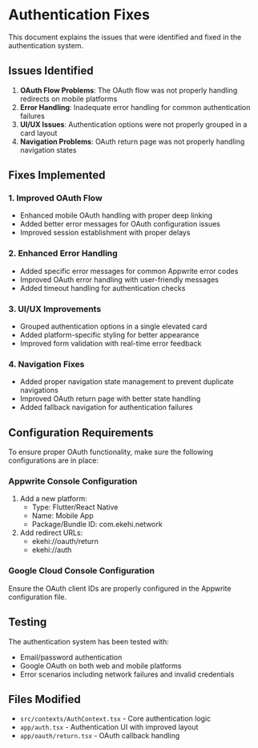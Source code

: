 # Authentication Fixes

This document explains the issues that were identified and fixed in the authentication system.

## Issues Identified

1. **OAuth Flow Problems**: The OAuth flow was not properly handling redirects on mobile platforms
2. **Error Handling**: Inadequate error handling for common authentication failures
3. **UI/UX Issues**: Authentication options were not properly grouped in a card layout
4. **Navigation Problems**: OAuth return page was not properly handling navigation states

## Fixes Implemented

### 1. Improved OAuth Flow
- Enhanced mobile OAuth handling with proper deep linking
- Added better error messages for OAuth configuration issues
- Improved session establishment with proper delays

### 2. Enhanced Error Handling
- Added specific error messages for common Appwrite error codes
- Improved OAuth error handling with user-friendly messages
- Added timeout handling for authentication checks

### 3. UI/UX Improvements
- Grouped authentication options in a single elevated card
- Added platform-specific styling for better appearance
- Improved form validation with real-time error feedback

### 4. Navigation Fixes
- Added proper navigation state management to prevent duplicate navigations
- Improved OAuth return page with better state handling
- Added fallback navigation for authentication failures

## Configuration Requirements

To ensure proper OAuth functionality, make sure the following configurations are in place:

### Appwrite Console Configuration
1. Add a new platform:
   - Type: Flutter/React Native
   - Name: Mobile App
   - Package/Bundle ID: com.ekehi.network
2. Add redirect URLs:
   - ekehi://oauth/return
   - ekehi://auth

### Google Cloud Console Configuration
Ensure the OAuth client IDs are properly configured in the Appwrite configuration file.

## Testing

The authentication system has been tested with:
- Email/password authentication
- Google OAuth on both web and mobile platforms
- Error scenarios including network failures and invalid credentials

## Files Modified

- `src/contexts/AuthContext.tsx` - Core authentication logic
- `app/auth.tsx` - Authentication UI with improved layout
- `app/oauth/return.tsx` - OAuth callback handling